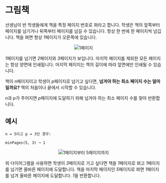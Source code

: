 # 그림책

선생님이 반 학생들에게 책을 특정 페이지 번호로 펴라고 합니다. 학생은 책의 앞쪽부터 페이지를 넘기거나 뒤쪽부터 페이지를 넘길 수 있습니다. 항상 한 번에 한 페이지씩 넘깁니다. 책을 펴면 항상 *1*페이지가 오른쪽에 있습니다.

<p align="center">
  <img src="../../assets/page1.png" alt="1페이지">
</p>

*1*페이지를 넘기면 *2*페이지와 *3*페이지가 보입니다. 마지막 페이지를 제외한 모든 페이지는 항상 양면에 인쇄됩니다. 마지막 페이지는 책의 길이에 따라 앞면에만 인쇄될 수 있습니다.

책이 *n*페이지이고 학생이 *p*페이지로 넘기고 싶다면, **넘겨야 하는 최소 페이지 수는 얼마일까요?** 책의 처음이나 끝에서 시작할 수 있습니다.

*n*과 *p*가 주어지면 *p*페이지에 도달하기 위해 넘겨야 하는 최소 페이지 수를 찾아 반환합니다.

## 예시
```text
n = 5이고 p = 3인 경우:

minPages(5, 3) ➞ 1
```
<p align="center">
  <img src="../../assets/page1_to_5.png" alt="1페이지부터 5페이지까지">
</p>

위 다이어그램을 사용하면 학생이 *3*페이지로 가고 싶다면 책을 *1*페이지로 펴고 *1*페이지를 넘기면 올바른 페이지에 도달합니다. 책을 마지막 페이지인 *5*페이지로 펴면 *1*페이지를 넘겨 올바른 페이지에 도달합니다. *1*을 반환합니다.
